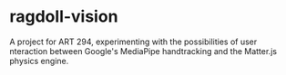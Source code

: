 # ragdoll-vision
A project for ART 294, experimenting with the possibilities of user nteraction between Google's MediaPipe handtracking and the Matter.js physics engine.
